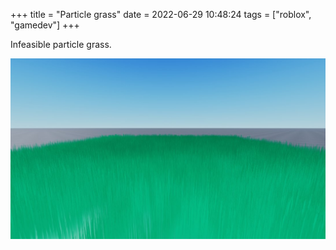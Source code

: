 +++
title = "Particle grass"
date = 2022-06-29 10:48:24
tags = ["roblox", "gamedev"]
+++

Infeasible particle grass.

![](00.jpg)
